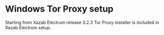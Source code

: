 # Windows Tor Proxy setup

Starting from Xazab Electrum release 3.2.3 Tor Proxy installer
is included in Xazab Electrum setup.
